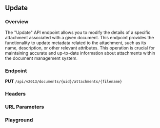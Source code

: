## Update

### Overview

The "Update" API endpoint allows you to modify the details of a specific attachment associated with a given document. This endpoint provides the functionality to update metadata related to the attachment, such as its name, description, or other relevant attributes. This operation is crucial for maintaining accurate and up-to-date information about attachments within the document management system.

### Endpoint

**PUT** `/api/v2013/documents/{uid}/attachments/{filename}`

### Headers
<!--@include: @/../components/common/header/authorization.md-->


### URL Parameters
<!--@include: @/../components/common/url/uid-filename.md-->

### Playground

<SwaggerUI :swaggerSpecs="swaggerUpdateSpecs" />